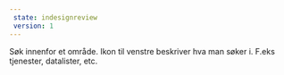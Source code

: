 ```yaml
---
 state: indesignreview
 version: 1
---
```

Søk innenfor et område. Ikon til venstre beskriver hva man søker i. F.eks tjenester, datalister, etc.
